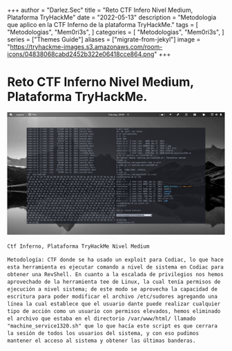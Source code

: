 +++
author = "Darlez.Sec"
title = "Reto CTF Infero Nivel Medium, Plataforma TryHackMe"
date = "2022-05-13"
description = "Metodologia que aplico en la CTF Inferno de la plataforma TryHackMe."
tags = [
"Metodologias",
"Mem0ri3s",
]
categories = [
"Metodologias",
"Mem0ri3s",
]
series = ["Themes Guide"]
aliases = ["migrate-from-jekyl"]
image = "https://tryhackme-images.s3.amazonaws.com/room-icons/04838068cabd2452b322e06418cce864.png"
+++
# Reto CTF Inferno Nivel Medium, Plataforma TryHackMe.

![Inderno TryHackMe.](inferno.png)

`Ctf Inferno, Plataforma TryHackMe Nivel Medium`

`Metodología: CTF donde se ha usado un exploit para Codiac, lo que hace esta herramienta es ejecutar comando a nivel de sistema en Codiac para obtener una RevShell. En cuanto a la escalada de privilegios nos hemos aprovechado de la herramienta tee de Linux, la cual tenía permisos de ejecución a nivel sistema; de este modo se aprovecha la capacidad de escritura para poder modificar el archivo /etc/sudores agregando una línea la cual establece que el usuario dante puede realizar cualquier tipo de acción como un usuario con permisos elevados, hemos eliminado el archivo que estaba en el directorio /var/www/html/ llamado "machine_service1320.sh" que lo que hacía este script es que cerrara la sesión de todos los usuarios del sistema, y con eso pudimos mantener el acceso al sistema y obtener las últimas banderas.`
